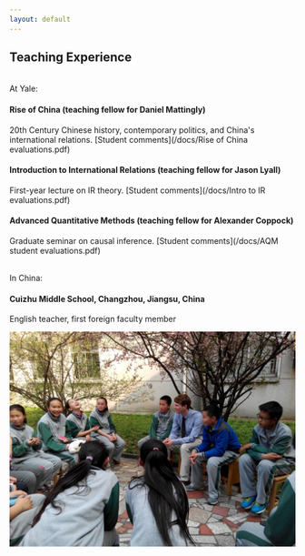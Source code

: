 ```yaml
---
layout: default
---
```


## Teaching Experience
<br>At Yale:

#### Rise of China (teaching fellow for Daniel Mattingly)
20th Century Chinese history, contemporary politics, and China's international relations.
[Student comments](/docs/Rise of China evaluations.pdf)

#### Introduction to International Relations (teaching fellow for Jason Lyall)
First-year lecture on IR theory.
[Student comments](/docs/Intro to IR evaluations.pdf)

#### Advanced Quantitative Methods (teaching fellow for Alexander Coppock)
Graduate seminar on causal inference.
[Student comments](/docs/AQM student evaluations.pdf)

<br>
In China:
<br>

#### Cuizhu Middle School, Changzhou, Jiangsu, China
English teacher, first foreign faculty member

![](/assets/img/cuizhu.jpeg)

